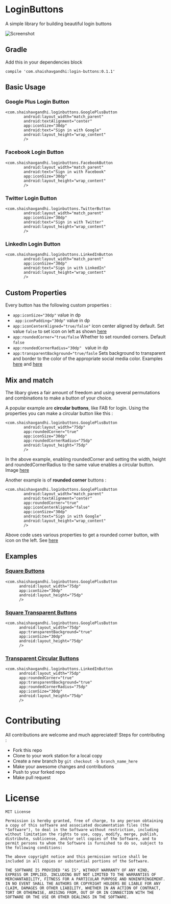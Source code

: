 # LoginButtons

A simple library for building beautiful login buttons

![Screenshot](https://github.com/shaishavgandhi05/LoginButtons/blob/master/screenshots/screenshot.png)

## Gradle

Add this in your dependencies block
```
compile 'com.shaishavgandhi:login-buttons:0.1.1'
```

## Basic Usage

### Google Plus Login Button
```
<com.shaishavgandhi.loginbuttons.GooglePlusButton
        android:layout_width="match_parent"
        android:textAlignment="center"
        app:iconSize="30dp"
        android:text="Sign in with Google"
        android:layout_height="wrap_content"
        />
```

### Facebook Login Button
```
<com.shaishavgandhi.loginbuttons.FacebookButton
        android:layout_width="match_parent"
        android:text="Sign in with Facebook"
        app:iconSize="30dp"
        android:layout_height="wrap_content"
        />
```

### Twitter Login Button
```
<com.shaishavgandhi.loginbuttons.TwitterButton
        android:layout_width="match_parent"
        app:iconSize="30dp"
        android:text="Sign in with Twitter"
        android:layout_height="wrap_content"
        />
```

### LinkedIn Login Button
```
<com.shaishavgandhi.loginbuttons.LinkedInButton
        android:layout_width="match_parent"
        app:iconSize="30dp"
        android:text="Sign in with LinkedIn"
        android:layout_height="wrap_content"
        />
```

## Custom Properties

Every button has the following custom properties : 

* ``` app:iconSize="30dp" ``` value in dp
* ``` app:iconPadding="30dp"``` value in dp
* ``` app:iconCenterAligned="true/false" ``` icon center aligned by default. Set value ```false``` to set icon on left as shown [here](https://github.com/shaishavgandhi05/LoginButtons/blob/master/screenshots/regular_transparent.png)
* ``` app:roundedCorner="true/false ``` Whether to set rounded corners. Default ```false```
* ```app:roundedCornerRadius="30dp" ``` value in dp
* ```app:transparentBackground="true/fasle``` Sets background to transparent and border to the color of the appropriate social media color. Examples [here](https://github.com/shaishavgandhi05/LoginButtons/blob/master/screenshots/circular_transparent.png) and [here](https://github.com/shaishavgandhi05/LoginButtons/blob/master/screenshots/regular_transparent.png) 

## Mix and match

The libary gives a fair amount of freedom and using several permutations and combinations to make a button of your choice.

A popular example are **circular buttons**, like FAB for login. Using the properties you can make a circular button like this : 
```
<com.shaishavgandhi.loginbuttons.GooglePlusButton
        android:layout_width="75dp"
        app:roundedCorner="true"
        app:iconSize="30dp"
        app:roundedCornerRadius="75dp"
        android:layout_height="75dp"
        />
```
In the above example, enabling roundedCorner and setting the width, height and roundedCornerRadius to the same value enables a circular button. Image [here](https://github.com/shaishavgandhi05/LoginButtons/blob/master/screenshots/circular.png)

Another example is of **rounded corner** buttons :

```
<com.shaishavgandhi.loginbuttons.GooglePlusButton
        android:layout_width="match_parent"
        android:textAlignment="center"
        app:roundedCorner="true"
        app:iconCenterAligned="false"
        app:iconSize="30dp"
        android:text="Sign in with Google"
        android:layout_height="wrap_content"
        />
```
Above code uses various properties to get a rounded corner button, with icon on the left. See [here](https://github.com/shaishavgandhi05/LoginButtons/blob/master/screenshots/regular_rounded.png)
  
## Examples
  
### [Square Buttons](https://github.com/shaishavgandhi05/LoginButtons/blob/master/screenshots/square_button.png)
  
  ```
  <com.shaishavgandhi.loginbuttons.GooglePlusButton
        android:layout_width="75dp"
        app:iconSize="30dp"
        android:layout_height="75dp"
        />
  ```
  
### [Square Transparent Buttons](https://github.com/shaishavgandhi05/LoginButtons/blob/master/screenshots/square_transparent.png)
  ```
  <com.shaishavgandhi.loginbuttons.GooglePlusButton
        android:layout_width="75dp"
        app:transparentBackground="true"
        app:iconSize="30dp"
        android:layout_height="75dp"
        />
```
    
### [Transparent Circular Buttons](https://github.com/shaishavgandhi05/LoginButtons/blob/master/screenshots/circular_transparent.png)
  ```
  <com.shaishavgandhi.loginbuttons.LinkedInButton
        android:layout_width="75dp"
        app:roundedCorner="true"
        app:transparentBackground="true"
        app:roundedCornerRadius="75dp"
        app:iconSize="30dp"
        android:layout_height="75dp"
        />
```

# Contributing

All contributions are welcome and much appreciated! Steps for contributing : 
* Fork this repo
* Clone to your work station for a local copy
* Create a new branch by ``` git checkout -b branch_name_here ```
* Make your awesome changes and contributions
* Push to your forked repo
* Make pull request

# License

```
MIT License

Permission is hereby granted, free of charge, to any person obtaining a copy of this software and associated documentation files (the "Software"), to deal in the Software without restriction, including without limitation the rights to use, copy, modify, merge, publish, distribute, sublicense, and/or sell copies of the Software, and to permit persons to whom the Software is furnished to do so, subject to the following conditions:

The above copyright notice and this permission notice shall be included in all copies or substantial portions of the Software.

THE SOFTWARE IS PROVIDED "AS IS", WITHOUT WARRANTY OF ANY KIND, EXPRESS OR IMPLIED, INCLUDING BUT NOT LIMITED TO THE WARRANTIES OF MERCHANTABILITY, FITNESS FOR A PARTICULAR PURPOSE AND NONINFRINGEMENT. IN NO EVENT SHALL THE AUTHORS OR COPYRIGHT HOLDERS BE LIABLE FOR ANY CLAIM, DAMAGES OR OTHER LIABILITY, WHETHER IN AN ACTION OF CONTRACT, TORT OR OTHERWISE, ARISING FROM, OUT OF OR IN CONNECTION WITH THE SOFTWARE OR THE USE OR OTHER DEALINGS IN THE SOFTWARE.
```






